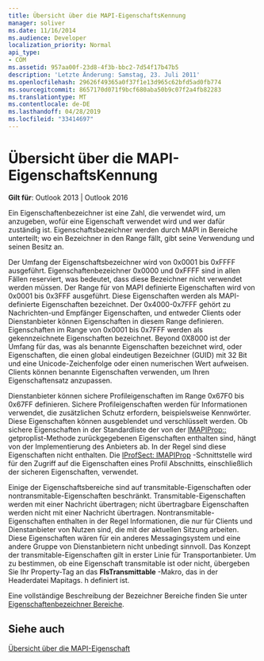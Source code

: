 ```yaml
---
title: Übersicht über die MAPI-EigenschaftsKennung
manager: soliver
ms.date: 11/16/2014
ms.audience: Developer
localization_priority: Normal
api_type:
- COM
ms.assetid: 957aa00f-23d8-4f3b-bbc2-7d54f17b47b5
description: 'Letzte Änderung: Samstag, 23. Juli 2011'
ms.openlocfilehash: 29626f49365a0f37f1e13d965c62bfd5ad0fb774
ms.sourcegitcommit: 8657170d071f9bcf680aba50b9c07f2a4fb82283
ms.translationtype: MT
ms.contentlocale: de-DE
ms.lasthandoff: 04/28/2019
ms.locfileid: "33414697"
---
```

# <a name="mapi-property-identifier-overview"></a>Übersicht über die MAPI-EigenschaftsKennung

  
  
**Gilt für**: Outlook 2013 | Outlook 2016 
  
Ein Eigenschaftenbezeichner ist eine Zahl, die verwendet wird, um anzugeben, wofür eine Eigenschaft verwendet wird und wer dafür zuständig ist. Eigenschaftsbezeichner werden durch MAPI in Bereiche unterteilt; wo ein Bezeichner in den Range fällt, gibt seine Verwendung und seinen Besitz an. 
  
Der Umfang der Eigenschaftsbezeichner wird von 0x0001 bis 0xFFFF ausgeführt. Eigenschaftenbezeichner 0x0000 und 0xFFFF sind in allen Fällen reserviert, was bedeutet, dass diese Bezeichner nicht verwendet werden müssen. Der Range für von MAPI definierte Eigenschaften wird von 0x0001 bis 0x3FFF ausgeführt. Diese Eigenschaften werden als MAPI-definierte Eigenschaften bezeichnet. Der 0x4000-0x7FFF gehört zu Nachrichten-und Empfänger Eigenschaften, und entweder Clients oder Dienstanbieter können Eigenschaften in diesem Range definieren. Eigenschaften im Range von 0x0001 bis 0x7FFF werden als gekennzeichnete Eigenschaften bezeichnet. Beyond 0X8000 ist der Umfang für das, was als benannte Eigenschaften bezeichnet wird, oder Eigenschaften, die einen global eindeutigen Bezeichner (GUID) mit 32 Bit und eine Unicode-Zeichenfolge oder einen numerischen Wert aufweisen. Clients können benannte Eigenschaften verwenden, um Ihren Eigenschaftensatz anzupassen.
  
Dienstanbieter können sichere Profileigenschaften im Range 0x67F0 bis 0x67FF definieren. Sichere Profileigenschaften werden für Informationen verwendet, die zusätzlichen Schutz erfordern, beispielsweise Kennwörter. Diese Eigenschaften können ausgeblendet und verschlüsselt werden. Ob sichere Eigenschaften in der Standardliste der von der [IMAPIProp::](imapiprop-getproplist.md) getproplist-Methode zurückgegebenen Eigenschaften enthalten sind, hängt von der Implementierung des Anbieters ab. In der Regel sind diese Eigenschaften nicht enthalten. Die [IProfSect: IMAPIProp](iprofsectimapiprop.md) -Schnittstelle wird für den Zugriff auf die Eigenschaften eines Profil Abschnitts, einschließlich der sicheren Eigenschaften, verwendet. 
  
Einige der Eigenschaftsbereiche sind auf transmitable-Eigenschaften oder nontransmitable-Eigenschaften beschränkt. Transmitable-Eigenschaften werden mit einer Nachricht übertragen; nicht übertragbare Eigenschaften werden nicht mit einer Nachricht übertragen. Nontransmitable-Eigenschaften enthalten in der Regel Informationen, die nur für Clients und Dienstanbieter von Nutzen sind, die mit der aktuellen Sitzung arbeiten. Diese Eigenschaften wären für ein anderes Messagingsystem und eine andere Gruppe von Dienstanbietern nicht unbedingt sinnvoll. Das Konzept der transmitable-Eigenschaften gilt in erster Linie für Transportanbieter. Um zu bestimmen, ob eine Eigenschaft transmitable ist oder nicht, übergeben Sie Ihr Property-Tag an das **FIsTransmittable** -Makro, das in der Headerdatei Mapitags. h definiert ist. 
  
Eine vollständige Beschreibung der Bezeichner Bereiche finden Sie unter [Eigenschaftenbezeichner Bereiche](property-identifier-ranges.md).
  
## <a name="see-also"></a>Siehe auch



[Übersicht über die MAPI-Eigenschaft](mapi-property-overview.md)

